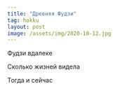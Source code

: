```yaml
---
title: "Древняя Фудзи"
tag: hokku
layout: post
image: /assets/img/2020-10-12.jpg
---
```


Фудзи вдалеке

Сколько жизней видела

Тогда и сейчас